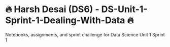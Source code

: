 # :fire: Harsh Desai (DS6) - DS-Unit-1-Sprint-1-Dealing-With-Data :fire:
Notebooks, assignments, and sprint challenge for Data Science Unit 1 Sprint 1
